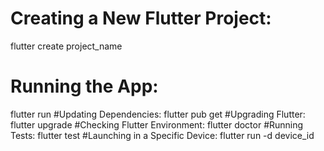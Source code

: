 # Creating a New Flutter Project:
  flutter create project_name
# Running the App:
  flutter run
#Updating Dependencies:
 flutter pub get
#Upgrading Flutter:
 flutter upgrade
#Checking Flutter Environment:
  flutter doctor
#Running Tests:
  flutter test
#Launching in a Specific Device:
  flutter run -d device_id




